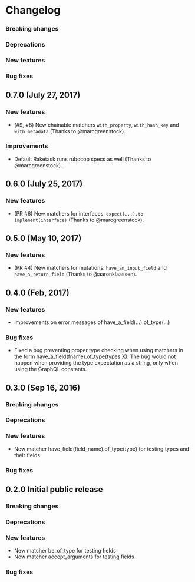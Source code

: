 # Changelog

### Breaking changes

### Deprecations

### New features

### Bug fixes

## 0.7.0 (July 27, 2017)

### New features

  - (#9, #8) New chainable matchers `with_property`, `with_hash_key` and `with_metadata` (Thanks to @marcgreenstock).

### Improvements

  - Default Raketask runs rubocop specs as well (Thanks to @marcgreenstock).

## 0.6.0 (July 25, 2017)

### New features

  - (PR #6) New matchers for interfaces: `expect(...).to implement(interface)` (Thanks to @marcgreenstock).

## 0.5.0 (May 10, 2017)

### New features

  - (PR #4) New matchers for mutations: `have_an_input_field` and `have_a_return_field` (Thanks to @aaronklaassen).

## 0.4.0 (Feb, 2017)

### New features

 - Improvements on error messages of have_a_field(...).of_type(...)

### Bug fixes

  - Fixed a bug preventing proper type checking when using matchers in the form have_a_field(fname).of_type(types.X). The bug would not happen when providing the type expectation as a string, only when using the GraphQL constants.

## 0.3.0 (Sep 16, 2016)

### Breaking changes

### Deprecations

### New features

- New matcher have_field(field_name).of_type(type) for testing types and their fields

### Bug fixes

## 0.2.0 Initial public release

### Breaking changes

### Deprecations

### New features

- New matcher be_of_type for testing fields
- New matcher accept_arguments for testing fields

### Bug fixes
